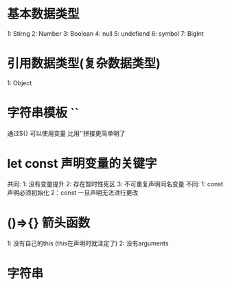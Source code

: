 # 基本数据类型
1: Stirng
2: Number
3: Boolean
4: null
5: undefiend
6: symbol
7: BigInt

# 引用数据类型(复杂数据类型)
1: Object

#  字符串模板 ``
通过${} 可以使用变量 比用''拼接更简单明了

#  let const 声明变量的关键字

共同:
1: 没有变量提升
2: 存在暂时性死区
3: 不可重复声明同名变量 
不同:
1: const 声明必须初始化
2：const 一旦声明无法进行更改

#  ()=>{} 箭头函数

1: 没有自己的this (this在声明时就注定了)
2: 没有arguments


# 字符串

